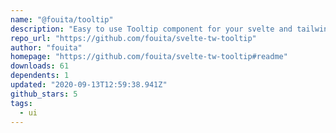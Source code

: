 ```yaml
---
name: "@fouita/tooltip"
description: "Easy to use Tooltip component for your svelte and tailwindcss projects"
repo_url: "https://github.com/fouita/svelte-tw-tooltip"
author: "fouita"
homepage: "https://github.com/fouita/svelte-tw-tooltip#readme"
downloads: 61
dependents: 1
updated: "2020-09-13T12:59:38.941Z"
github_stars: 5
tags: 
  - ui
---
```

